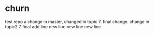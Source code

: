 # churn
test repo
a change in master, changed in topic 7. final change. change in topic2 7 final
add line
new line
new line
new line